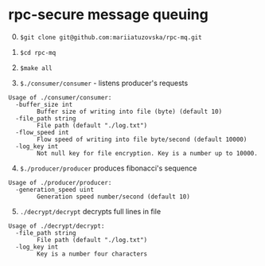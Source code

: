# rpc-secure message queuing

0. `$git clone git@github.com:mariiatuzovska/rpc-mq.git`

1. `$cd rpc-mq`

2. `$make all`

3. `$./consumer/consumer` - listens producer's requests

```
Usage of ./consumer/consumer:
  -buffer_size int
        Buffer size of writing into file (byte) (default 10)
  -file_path string
        File path (default "./log.txt")
  -flow_speed int
        Flow speed of writing into file byte/second (default 10000)
  -log_key int
        Not null key for file encryption. Key is a number up to 10000.
```

4. `$./producer/producer` produces fibonacci's sequence 

```
Usage of ./producer/producer:
  -generation_speed uint
        Generation speed number/second (default 10)
```

5. `./decrypt/decrypt` decrypts full lines in file

```
Usage of ./decrypt/decrypt:
  -file_path string
        File path (default "./log.txt")
  -log_key int
        Key is a number four characters
```
